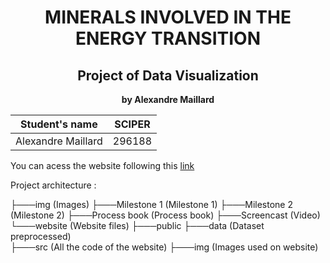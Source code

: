 **<h1 align="center">MINERALS INVOLVED IN THE ENERGY TRANSITION </h1>**
**<h2 align="center">Project of Data Visualization</h2>**
**<p align="center">by Alexandre Maillard</p>**

| Student's name | SCIPER |
| -------------- | ------ |
| Alexandre Maillard     | 296188 |
   

You can acess the website following this [link](https://com-480-data-visualization.github.io/MineralsViz/)

Project architecture :

├───img             (Images)
├───Milestone 1     (Milestone 1)
├───Milestone 2     (Milestone 2)
├───Process book    (Process book)
├───Screencast      (Video)
└───website         (Website files)
    ├───public 
        ├───data    (Dataset preprocessed)   
    ├───src         (All the code of the website)
        ├───img     (Images used on website)

